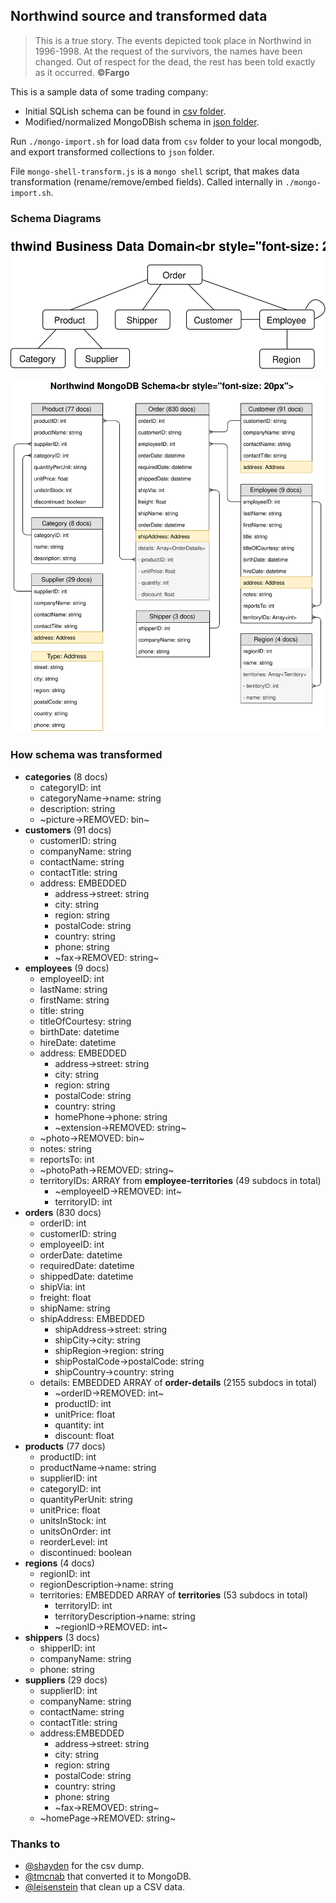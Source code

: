 ## Northwind source and transformed data
> This is a true story. The events depicted took place in Northwind in 1996-1998. At the request of the survivors, the names have been changed. Out of respect for the dead, the rest has been told exactly as it occurred.
> **©Fargo**

This is a sample data of some trading company:
- Initial SQLish schema can be found in [csv folder](https://github.com/nodkz/graphql-compose-mongoose-example/tree/master/examples/northwind/data/csv).
- Modified/normalized MongoDBish schema in [json folder](https://github.com/nodkz/graphql-compose-mongoose-example/tree/master/examples/northwind/data/json).

Run `./mongo-import.sh` for load data from `csv` folder to your local mongodb, and export transformed collections to `json` folder.

File `mongo-shell-transform.js` is a `mongo shell` script, that makes data transformation (rename/remove/embed fields). Called internally in `./mongo-import.sh`.

### Schema Diagrams

![Northwind Business Data Domain](./northwind-business-data-domain.svg)

![Northwind MongoDB Schema](./northwind-mongodb-schema.svg)

### How schema was transformed
- **categories** (8 docs)
  - categoryID: int
  - categoryName->name: string
  - description: string
  - ~picture->REMOVED: bin~
- **customers** (91 docs)
  - customerID: string
  - companyName: string
  - contactName: string
  - contactTitle: string
  - address: EMBEDDED
    - address->street: string
    - city: string
    - region: string
    - postalCode: string
    - country: string
    - phone: string
    - ~fax->REMOVED: string~
- **employees** (9 docs)
  - employeeID: int
  - lastName: string
  - firstName: string
  - title: string
  - titleOfCourtesy: string
  - birthDate: datetime
  - hireDate: datetime
  - address: EMBEDDED
    - address->street: string
    - city: string
    - region: string
    - postalCode: string
    - country: string
    - homePhone->phone: string
    - ~extension->REMOVED: string~
  - ~photo->REMOVED: bin~
  - notes: string
  - reportsTo: int<EmployeeID>
  - ~photoPath->REMOVED: string~
  - territoryIDs: ARRAY from **employee-territories** (49 subdocs in total)
    - ~employeeID->REMOVED: int~
    - territoryID: int
- **orders** (830 docs)
  - orderID: int
  - customerID: string<Customers>
  - employeeID: int<Employees>
  - orderDate: datetime
  - requiredDate: datetime
  - shippedDate: datetime
  - shipVia: int<Shippers>
  - freight: float
  - shipName: string
  - shipAddress: EMBEDDED
    - shipAddress->street: string
    - shipCity->city: string
    - shipRegion->region: string
    - shipPostalCode->postalCode: string
    - shipCountry->country: string
  - details: EMBEDDED ARRAY of **order-details** (2155 subdocs in total)
    - ~orderID->REMOVED: int~
    - productID: int<Products>
    - unitPrice: float
    - quantity: int
    - discount: float
- **products** (77 docs)
  - productID: int
  - productName->name: string
  - supplierID: int<Suppliers>
  - categoryID: int<Categories>
  - quantityPerUnit: string
  - unitPrice: float
  - unitsInStock: int
  - unitsOnOrder: int
  - reorderLevel: int
  - discontinued: boolean
- **regions** (4 docs)
  - regionID: int
  - regionDescription->name: string
  - territories: EMBEDDED ARRAY of **territories** (53 subdocs in total)
    - territoryID: int
    - territoryDescription->name: string
    - ~regionID->REMOVED: int~
- **shippers** (3 docs)
  - shipperID: int
  - companyName: string
  - phone: string
- **suppliers** (29 docs)
  - supplierID: int
  - companyName: string
  - contactName: string
  - contactTitle: string
  - address:EMBEDDED
    - address->street: string
    - city: string
    - region: string
    - postalCode: string
    - country: string
    - phone: string
    - ~fax->REMOVED: string~
  - ~homePage->REMOVED: string~


### Thanks to
- [@shayden](https://github.com/shayden) for the csv dump.
- [@tmcnab](https://github.com/tmcnab/northwind-mongo) that converted it to MongoDB.
- [@leisenstein](https://github.com/leisenstein/northwind-mongo) that clean up a CSV data.
